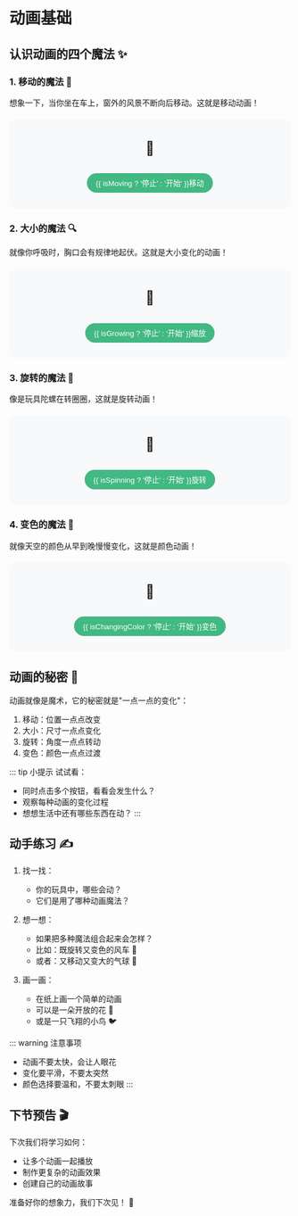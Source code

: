 # 动画基础

<script setup>
import { ref, onMounted } from 'vue'

// 位置动画
const position = ref(0)
const isMoving = ref(false)
let moveInterval

// 大小动画
const size = ref(50)
const isGrowing = ref(false)
let sizeInterval

// 旋转动画
const rotation = ref(0)
const isSpinning = ref(false)
let spinInterval

// 颜色动画
const colors = ['#FF6B6B', '#4ECDC4', '#45B7D1', '#96CEB4', '#FFEEAD']
const currentColorIndex = ref(0)
const isChangingColor = ref(false)
let colorInterval

// 动画控制函数
function toggleMove() {
  isMoving.value = !isMoving.value
  if (isMoving.value) {
    moveInterval = setInterval(() => {
      position.value = (position.value + 5) % 200
    }, 50)
  } else {
    clearInterval(moveInterval)
  }
}

function toggleSize() {
  isGrowing.value = !isGrowing.value
  if (isGrowing.value) {
    sizeInterval = setInterval(() => {
      size.value = 50 + Math.sin(Date.now() / 500) * 20
    }, 50)
  } else {
    clearInterval(sizeInterval)
    size.value = 50
  }
}

function toggleSpin() {
  isSpinning.value = !isSpinning.value
  if (isSpinning.value) {
    spinInterval = setInterval(() => {
      rotation.value = (rotation.value + 5) % 360
    }, 50)
  } else {
    clearInterval(spinInterval)
  }
}

function toggleColor() {
  isChangingColor.value = !isChangingColor.value
  if (isChangingColor.value) {
    colorInterval = setInterval(() => {
      currentColorIndex.value = (currentColorIndex.value + 1) % colors.length
    }, 1000)
  } else {
    clearInterval(colorInterval)
  }
}

// 清理定时器
onMounted(() => {
  return () => {
    clearInterval(moveInterval)
    clearInterval(sizeInterval)
    clearInterval(spinInterval)
    clearInterval(colorInterval)
  }
})
</script>

## 认识动画的四个魔法 ✨

### 1. 移动的魔法 🚀

想象一下，当你坐在车上，窗外的风景不断向后移动。这就是移动动画！

<div class="demo-box">
  <div 
    class="magic-box"
    :style="{ transform: `translateX(${position}px)` }"
  >
    🚗
  </div>
  <button 
    @click="toggleMove"
    :class="{ active: isMoving }"
  >
    {{ isMoving ? '停止' : '开始' }}移动
  </button>
</div>

### 2. 大小的魔法 🔍

就像你呼吸时，胸口会有规律地起伏。这就是大小变化的动画！

<div class="demo-box">
  <div 
    class="magic-box"
    :style="{ 
      width: size + 'px',
      height: size + 'px'
    }"
  >
    🎈
  </div>
  <button 
    @click="toggleSize"
    :class="{ active: isGrowing }"
  >
    {{ isGrowing ? '停止' : '开始' }}缩放
  </button>
</div>

### 3. 旋转的魔法 🎡

像是玩具陀螺在转圈圈，这就是旋转动画！

<div class="demo-box">
  <div 
    class="magic-box"
    :style="{ transform: `rotate(${rotation}deg)` }"
  >
    🎡
  </div>
  <button 
    @click="toggleSpin"
    :class="{ active: isSpinning }"
  >
    {{ isSpinning ? '停止' : '开始' }}旋转
  </button>
</div>

### 4. 变色的魔法 🌈

就像天空的颜色从早到晚慢慢变化，这就是颜色动画！

<div class="demo-box">
  <div 
    class="magic-box"
    :style="{ backgroundColor: colors[currentColorIndex] }"
  >
    🎨
  </div>
  <button 
    @click="toggleColor"
    :class="{ active: isChangingColor }"
  >
    {{ isChangingColor ? '停止' : '开始' }}变色
  </button>
</div>

## 动画的秘密 🔮

动画就像是魔术，它的秘密就是"一点一点的变化"：
1. 移动：位置一点点改变
2. 大小：尺寸一点点变化
3. 旋转：角度一点点转动
4. 变色：颜色一点点过渡

::: tip 小提示
试试看：
- 同时点击多个按钮，看看会发生什么？
- 观察每种动画的变化过程
- 想想生活中还有哪些东西在动？
:::

## 动手练习 ✍️

1. 找一找：
   - 你的玩具中，哪些会动？
   - 它们是用了哪种动画魔法？

2. 想一想：
   - 如果把多种魔法组合起来会怎样？
   - 比如：既旋转又变色的风车 🎡
   - 或者：又移动又变大的气球 🎈

3. 画一画：
   - 在纸上画一个简单的动画
   - 可以是一朵开放的花 🌸
   - 或是一只飞翔的小鸟 🐦

<style scoped>
.demo-box {
  margin: 20px 0;
  padding: 20px;
  background: #f8f9fa;
  border-radius: 12px;
  min-height: 120px;
  display: flex;
  flex-direction: column;
  align-items: center;
  justify-content: center;
  gap: 20px;
  position: relative;
  overflow: hidden;
}

.magic-box {
  width: 50px;
  height: 50px;
  display: flex;
  align-items: center;
  justify-content: center;
  font-size: 24px;
  transition: all 0.3s ease;
  border-radius: 8px;
}

button {
  padding: 8px 16px;
  background: #42b883;
  color: white;
  border: none;
  border-radius: 20px;
  cursor: pointer;
  transition: all 0.3s ease;
}

button:hover {
  transform: scale(1.05);
}

button.active {
  background: #ff6b6b;
}

@keyframes float {
  0%, 100% { transform: translateY(0); }
  50% { transform: translateY(-10px); }
}
</style>

::: warning 注意事项
- 动画不要太快，会让人眼花
- 变化要平滑，不要太突然
- 颜色选择要温和，不要太刺眼
:::

## 下节预告 🎬

下次我们将学习如何：
- 让多个动画一起播放
- 制作更复杂的动画效果
- 创建自己的动画故事

准备好你的想象力，我们下次见！ 👋
